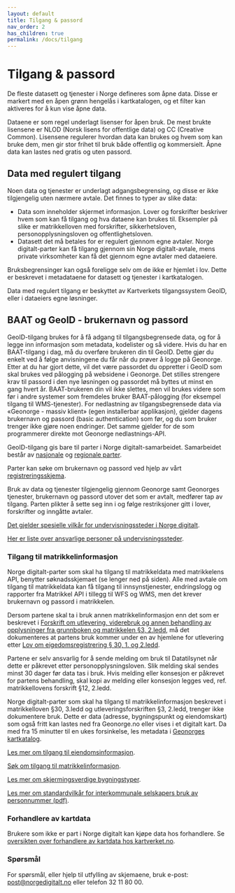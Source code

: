 ```yaml
---
layout: default
title: Tilgang & passord
nav_order: 2
has_children: true
permalink: /docs/tilgang
---
```


# Tilgang & passord

  
De fleste datasett og tjenester i Norge defineres som åpne data. Disse er markert med en åpen grønn hengelås i kartkatalogen, og et filter kan aktiveres for å kun vise åpne data.

Dataene er som regel underlagt lisenser for åpen bruk. De mest brukte lisensene er NLOD (Norsk lisens for offentlige data) og CC (Creative Common). Lisensene regulerer hvordan data kan brukes og hvem som kan bruke dem, men gir stor frihet til bruk både offentlig og kommersielt. Åpne data kan lastes ned gratis og uten passord.

## Data med regulert tilgang

Noen data og tjenester er underlagt adgangsbegrensing, og disse er ikke tilgjengelig uten nærmere avtale. Det finnes to typer av slike data:

- Data som inneholder skjermet informasjon. Lover og forskrifter beskriver hvem som kan få tilgang og hva dataene kan brukes til. Eksempler på slike er matrikkelloven med forskrifter, sikkerhetsloven, personopplysningsloven og offentlighetsloven.
- Datasett det må betales for er regulert gjennom egne avtaler. Norge digitalt-parter kan få tilgang gjennom sin Norge digitalt-avtale, mens private virksomheter kan få det gjennom egne avtaler med dataeiere.

Bruksbegrensinger kan også foreligge selv om de ikke er hjemlet i lov. Dette er beskrevet i metadataene for datasett og tjenester i kartkatalogen.

Data med regulert tilgang er beskyttet av Kartverkets tilgangssystem GeoID, eller i dataeiers egne løsninger.

## BAAT og GeoID - brukernavn og passord

GeoID-tilgang brukes for å få adgang til tilgangsbegrensede data, og for å legge inn informasjon som metadata, kodelister og så videre. Hvis du har en BAAT-tilgang i dag, må du overføre brukeren din til GeoID. Dette gjør du enkelt ved å følge anvisningene du får når du prøver å logge på Geonorge. Etter at du har gjort dette, vil det være passordet du oppretter i GeoID som skal brukes ved pålogging på websidene i Geonorge. Det stilles strengere krav til passord i den nye løsningen og passordet må byttes ut minst en gang hvert år. BAAT-brukeren din vil ikke slettes, men vil brukes videre som før i andre systemer som fremdeles bruker BAAT-pålogging (for eksempel tilgang til WMS-tjenester). For nedlastning av tilgangsbegrensede data via «Geonorge - massiv klient» (egen installerbar applikasjon), gjelder dagens brukernavn og passord (basic authentication) som før, og du som bruker trenger ikke gjøre noen endringer. Det samme gjelder for de som programmerer direkte mot Geonorge nedlastnings-API.

GeoID-tilgang gis bare til parter i Norge digitalt-samarbeidet. Samarbeidet består av [nasjonale](https://www.geonorge.no/globalassets/geonorge2/parter/nasjonale-parter-i-norge-digitalt-1.pdf) og [regionale parter](https://www.geonorge.no/globalassets/geonorge2/parter/regionale-parter-i-norge-digitalt.pdf).

Parter kan søke om brukernavn og passord ved hjelp av vårt [registreringsskjema](http://www.geonorge.no/NDUserForm/).

Bruk av data og tjenester tilgjengelig gjennom Geonorge samt Geonorges tjenester, brukernavn og passord utover det som er avtalt, medfører tap av tilgang. Parten plikter å sette seg inn i og følge restriksjoner gitt i lover, forskrifter og inngåtte avtaler.

[Det gjelder spesielle vilkår for undervisningssteder i Norge digitalt](https://www.geonorge.no/Geodataarbeid/Norge-digitalt/studenter-og-undervisningssteder/).

[Her er liste over ansvarlige personer på undervisningssteder](https://www.geonorge.no/globalassets/geonorge2/parter/nasjonale-parter-i-norge-digitalt-1.pdf).

### Tilgang til matrikkelinformasjon

Norge digitalt-parter som skal ha tilgang til matrikkeldata med matrikkelens API, benytter søknadsskjemaet (se lenger ned på siden). Alle med avtale om tilgang til matrikkeldata kan få tilgang til innsynstjenester, endringslogg og rapporter fra Matrikkel API i tillegg til WFS og WMS, men det krever brukernavn og passord i matrikkelen.

Dersom partene skal ta i bruk annen matrikkelinformasjon enn det som er beskrevet i [Forskrift om utlevering, viderebruk og annen behandling av opplysninger fra grunnboken og matrikkelen §3, 2.ledd](https://lovdata.no/dokument/SF/forskrift/2013-12-18-1599?q=matrikkellov), må det dokumenteres at partens bruk kommer under en av hjemlene for utlevering etter [Lov om eigedomsregistrering § 30, 1. og 2.ledd](https://lovdata.no/dokument/NL/lov/2005-06-17-101).

Partene er selv ansvarlig for å sende melding om bruk til Datatilsynet når dette er påkrevet etter personopplysningsloven. Slik melding skal sendes minst 30 dager før data tas i bruk. Hvis melding eller konsesjon er påkrevet for partens behandling, skal kopi av melding eller konsesjon legges ved, ref. matrikkellovens forskrift §12, 2.ledd.

Norge digitalt-parter som skal ha tilgang til matrikkelinformasjon beskrevet i matrikkelloven §30, 3.ledd og utleveringsforskriften §3, 2.ledd, trenger ikke dokumentere bruk. Dette er data (adresse, bygningspunkt og eiendomskart) som også fritt kan lastes ned fra Geonorge.no eller vises i et digitalt kart. Da med fra 15 minutter til en ukes forsinkelse, les metadata i [Geonorges kartkatalog](https://kartkatalog.geonorge.no/?type=dataset&type=series&type=service&organization=Kartverket&dataaccess=Det%20er%20ingen%20begrensninger%20p%C3%A5%20tilgang%20til%20datasett%20og%20tjenester&theme=Eiendom).

[Les mer om tilgang til eiendomsinformasjon](https://kartverket.no/api-og-data/eiendomsdata).

[Søk om tilgang til matrikkelinformasjon](https://kartverket.no/api-og-data/eiendomsdata/soknad-api-tilgang).

[Les mer om skjermingsverdige bygningstyper](https://www.kartverket.no/eiendom/bygninger/skjermingsverdige-bygningstyper).

[Les mer om standardvilkår for interkommunale selskapers bruk av personnummer (pdf)](https://www.geonorge.no/globalassets/geonorge2/diverse-filer-norge-digitalt/interkommunaleselskaperogbehovfortilgangtilpersonnummerimatrikkelen.pdf).

### Forhandlere av kartdata

Brukere som ikke er part i Norge digitalt kan kjøpe data hos forhandlere. Se [oversikten over forhandlere av kartdata hos kartverket.no](http://www.kartverket.no/Bestille/Bestille-kartdata/).

### Spørsmål

For spørsmål, eller hjelp til utfylling av skjemaene, bruk e-post: [post@norgedigitalt.no](mailto:post@norgedigitalt.no) eller telefon 32 11 80 00.

